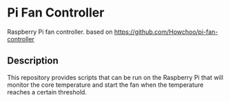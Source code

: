 # Pi Fan Controller

Raspberry Pi fan controller.
based on https://github.com/Howchoo/pi-fan-controller

## Description

This repository provides scripts that can be run on the Raspberry Pi that will
monitor the core temperature and start the fan when the temperature reaches
a certain threshold.
